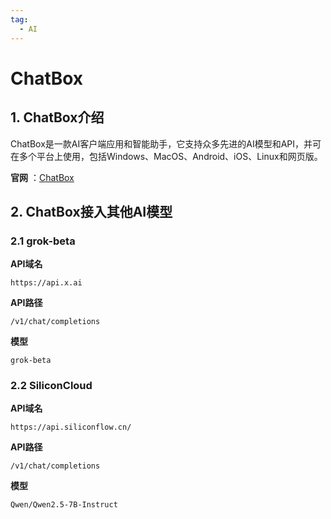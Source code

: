 ```yaml
---
tag:
  - AI
---
```


# ChatBox

## 1. ChatBox介绍

ChatBox是一款AI客户端应用和智能助手，它支持众多先进的AI模型和API，并可在多个平台上使用，包括Windows、MacOS、Android、iOS、Linux和网页版。

**官网** ：[ChatBox](https://chatboxai.app/zh)

## 2. ChatBox接入其他AI模型

### 2.1 grok-beta

**API域名**

```
https://api.x.ai
```

**API路径**

```
/v1/chat/completions
```

**模型**

```
grok-beta
```

### 2.2 SiliconCloud

**API域名**

```
https://api.siliconflow.cn/
```

**API路径**

```
/v1/chat/completions
```

**模型**

```
Qwen/Qwen2.5-7B-Instruct
```


